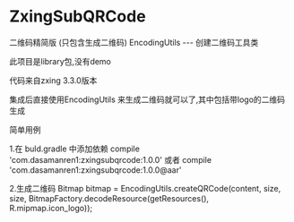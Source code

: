 # ZxingSubQRCode

二维码精简版 (只包含生成二维码)
EncodingUtils --- 创建二维码工具类

此项目是library包,没有demo

代码来自zxing 3.3.0版本

集成后直接使用EncodingUtils 来生成二维码就可以了,其中包括带logo的二维码生成

简单用例

1.在 buld.gradle 中添加依赖
compile 'com.dasamanren1:zxingsubqrcode:1.0.0'
或者
compile 'com.dasamanren1:zxingsubqrcode:1.0.0@aar'

2.生成二维码
Bitmap bitmap = EncodingUtils.createQRCode(content, size, size, BitmapFactory.decodeResource(getResources(), R.mipmap.icon_logo));
